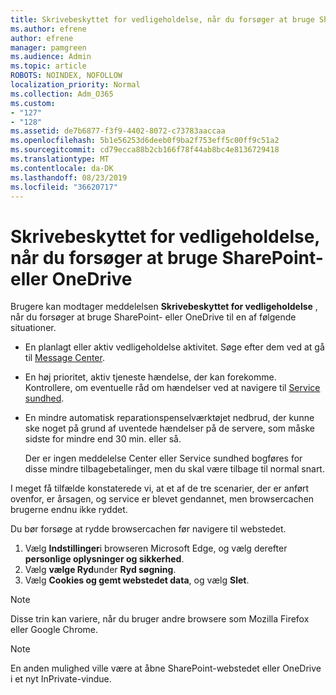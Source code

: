 ```yaml
---
title: Skrivebeskyttet for vedligeholdelse, når du forsøger at bruge SharePoint- eller OneDrive
ms.author: efrene
author: efrene
manager: pamgreen
ms.audience: Admin
ms.topic: article
ROBOTS: NOINDEX, NOFOLLOW
localization_priority: Normal
ms.collection: Adm_O365
ms.custom:
- "127"
- "128"
ms.assetid: de7b6877-f3f9-4402-8072-c73783aaccaa
ms.openlocfilehash: 5b1e56253d6deeb0f9ba2f753eff5c00ff9c51a2
ms.sourcegitcommit: cd79ecca88b2cb166f78f44ab8bc4e8136729418
ms.translationtype: MT
ms.contentlocale: da-DK
ms.lasthandoff: 08/23/2019
ms.locfileid: "36620717"
---
```

# <a name="read-only-for-maintenance-message-when-attempting-to-use-sharepoint-or-onedrive"></a>Skrivebeskyttet for vedligeholdelse, når du forsøger at bruge SharePoint- eller OneDrive

Brugere kan modtager meddelelsen **Skrivebeskyttet for vedligeholdelse** , når du forsøger at bruge SharePoint- eller OneDrive til en af følgende situationer. 

-   En planlagt eller aktiv vedligeholdelse aktivitet.  Søge efter dem ved at gå til [Message Center](https://portal.office.com/adminportal/home#/messagecenter).
-   En høj prioritet, aktiv tjeneste hændelse, der kan forekomme. Kontrollere, om eventuelle råd om hændelser ved at navigere til [Service sundhed](https://portal.office.com/adminportal/home#/servicehealth).
-   En mindre automatisk reparationspenselværktøjet nedbrud, der kunne ske noget på grund af uventede hændelser på de servere, som måske sidste for mindre end 30 min. eller så. 
    
    Der er ingen meddelelse Center eller Service sundhed bogføres for disse mindre tilbagebetalinger, men du skal være tilbage til normal snart.

I meget få tilfælde konstaterede vi, at et af de tre scenarier, der er anført ovenfor, er årsagen, og service er blevet gendannet, men browsercachen brugerne endnu ikke ryddet.

Du bør forsøge at rydde browsercachen før navigere til webstedet.

1. Vælg **Indstillinger**i browseren Microsoft Edge, og vælg derefter **personlige oplysninger og sikkerhed**.
2. Vælg **vælge Ryd**under **Ryd søgning**.
3. Vælg **Cookies og gemt webstedet data**, og vælg **Slet**.

>[!Note] 
> Disse trin kan variere, når du bruger andre browsere som Mozilla Firefox eller Google Chrome.

>[!Note] 
> En anden mulighed ville være at åbne SharePoint-webstedet eller OneDrive i et nyt InPrivate-vindue.